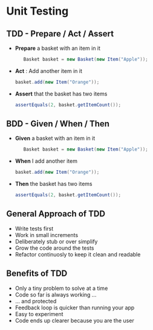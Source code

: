 # Unit Testing

## TDD - Prepare / Act / Assert

* **Prepare** a basket with an item in it
  ```java
     Basket basket = new Basket(new Item("Apple"));
  ```

* **Act** : Add another item in it
  ```java
  basket.add(new Item("Orange"));
  ```

* **Assert** that the basket has two items
  ```java
  assertEquals(2, basket.getItemCount());
  ```

## BDD - Given / When / Then

* **Given** a basket with an item in it
  ```java
     Basket basket = new Basket(new Item("Apple"));
  ```

* **When** I add another item
  ```java
  basket.add(new Item("Orange"));
  ```

* **Then** the basket has two items
  ```java
  assertEquals(2, basket.getItemCount());
  ```

## General Approach of TDD

* Write tests first
* Work in small increments
* Deliberately stub or over simplify
* Grow the code around the tests
* Refactor continuosly to keep it clean and readable

## Benefits of TDD

* Only a tiny problem to solve at a time
* Code so far is always working ...
* ... and protected
* Feedback loop is quicker than running your app
* Easy to experiment
* Code ends up clearer because you are the user